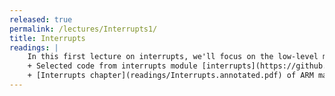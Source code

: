 ```yaml
---
released: true
permalink: /lectures/Interrupts1/
title: Interrupts
readings: |
    In this first lecture on interrupts, we'll focus on the low-level mechanics and what needs to happen at the assembly level to enable and process an interrupt.
    + Selected code from interrupts module [interrupts](https://github.com/cs107e/cs107e.github.io/tree/master/lectures/Interrupts1/setup_code.pdf).
    + [Interrupts chapter](readings/Interrupts.annotated.pdf) of ARM manual, annotated by Dawson Engler for CS140E
---
```

